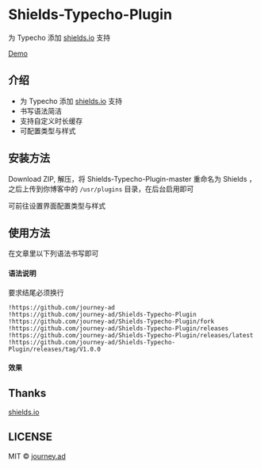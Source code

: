 # Shields-Typecho-Plugin
为 Typecho 添加 [shields.io](https://shields.io) 支持

[Demo](https://imjad.cn/archives/code/shields-io-support-plugin-test)

## 介绍
- 为 Typecho 添加 [shields.io](https://shields.io) 支持
- 书写语法简洁
- 支持自定义时长缓存
- 可配置类型与样式

## 安装方法
Download ZIP, 解压，将 Shields-Typecho-Plugin-master 重命名为 Shields ，之后上传到你博客中的 `/usr/plugins` 目录，在后台启用即可

可前往设置界面配置类型与样式

## 使用方法
在文章里以下列语法书写即可

#### 语法说明
要求结尾必须换行
```
!https://github.com/journey-ad
!https://github.com/journey-ad/Shields-Typecho-Plugin
!https://github.com/journey-ad/Shields-Typecho-Plugin/fork
!https://github.com/journey-ad/Shields-Typecho-Plugin/releases
!https://github.com/journey-ad/Shields-Typecho-Plugin/releases/latest
!https://github.com/journey-ad/Shields-Typecho-Plugin/releases/tag/V1.0.0
```

#### 效果
<object data="https://img.shields.io/github/followers/journey-ad.svg?style=social&logo=github&label=Follow" type="image/svg+xml"></object>
<object data="https://img.shields.io/github/stars/journey-ad/Shields-Typecho-Plugin.svg?style=social&logo=github&label=Stars" type="image/svg+xml"></object>
<object data="https://img.shields.io/github/forks/journey-ad/Shields-Typecho-Plugin.svg?style=social&logo=github&label=Fork" type="image/svg+xml"></object>
<object data="https://img.shields.io/github/downloads/journey-ad/Shields-Typecho-Plugin/total.svg&style=social" type="image/svg+xml"></object>
<object data="https://img.shields.io/github/downloads/journey-ad/Shields-Typecho-Plugin/latest/total.svg&style=social" type="image/svg+xml"></object>
<object data="https://img.shields.io/github/downloads/journey-ad/Shields-Typecho-Plugin/v1.0.0/total.svg&style=social" type="image/svg+xml"></object>

## Thanks

[shields.io](https://shields.io)

## LICENSE

MIT © [journey.ad](https://github.com/journey-ad/)